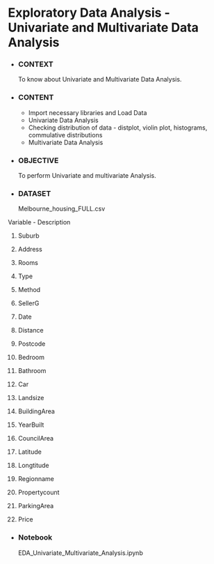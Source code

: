 #  Exploratory Data Analysis - Univariate and Multivariate Data Analysis

- ### CONTEXT 
  To know about Univariate and Multivariate Data Analysis.


- ### CONTENT 

	- Import necessary libraries and Load Data
	- Univariate Data Analysis
	- Checking distribution of data - distplot, violin plot, histograms, commulative distributions
	- Multivariate Data Analysis


- ### OBJECTIVE 
  To perform Univariate and multivariate Analysis.


- ### DATASET 
  Melbourne_housing_FULL.csv

Variable - Description 

1. Suburb 

2. Address 

3. Rooms 

4. Type 

5. Method 

6. SellerG 

7. Date 

8. Distance 

9. Postcode 

10. Bedroom 

11. Bathroom 

12. Car 

13. Landsize 

14. BuildingArea 

15. YearBuilt

16. CouncilArea 

17. Latitude 

18. Longtitude 

19. Regionname 

20. Propertycount 

21. ParkingArea 

22. Price


- ### Notebook
  EDA_Univariate_Multivariate_Analysis.ipynb

